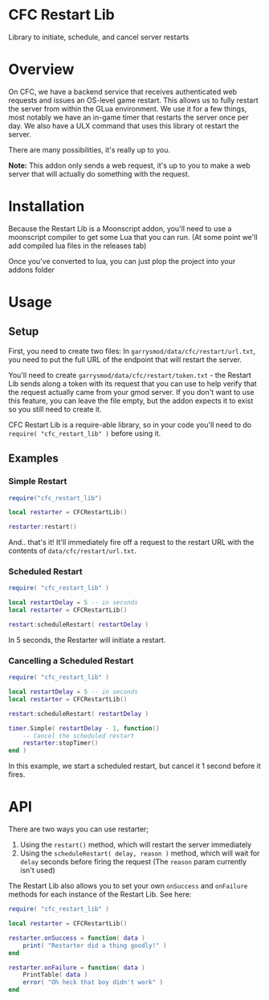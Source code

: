 # CFC Restart Lib
Library to initiate, schedule, and cancel server restarts

# Overview
On CFC, we have a backend service that receives authenticated web requests and issues an OS-level game restart. This allows us to fully restart the server from within the GLua environment. We use it for a few things, most notably we have an in-game timer that restarts the server once per day. We also have a ULX command that uses this library ot restart the server.

There are many possibilities, it's really up to you.

**Note:** This addon only sends a web request, it's up to you to make a web server that will actually do something with the request.

# Installation
Because the Restart Lib is a Moonscript addon, you'll need to use a moonscript compiler to get some Lua that you can run.
(At some point we'll add compiled lua files in the releases tab)

Once you've converted to lua, you can just plop the project into your addons folder

# Usage

## Setup
First, you need to create two files:
In `garrysmod/data/cfc/restart/url.txt`, you need to put the full URL of the endpoint that will restart the server.

You'll need to create `garrysmod/data/cfc/restart/token.txt` - the Restart Lib sends along a token with its request that you can use to help verify that the request actually came from your gmod server. If you don't want to use this feature, you can leave the file empty, but the addon expects it to exist so you still need to create it.

CFC Restart Lib is a require-able library, so in your code you'll need to do `require( "cfc_restart_lib" )` before using it.

## Examples

### Simple Restart
```lua
require("cfc_restart_lib")

local restarter = CFCRestartLib()

restarter:restart()
```

And.. that's it! It'll immediately fire off a request to the restart URL with the contents of `data/cfc/restart/url.txt`.


### Scheduled Restart
```lua
require( "cfc_restart_lib" )

local restartDelay = 5 -- in seconds
local restarter = CFCRestartLib()

restart:scheduleRestart( restartDelay )
```
In 5 seconds, the Restarter will initiate a restart.

### Cancelling a Scheduled Restart
```lua
require( "cfc_restart_lib" )

local restartDelay = 5 -- in seconds
local restarter = CFCRestartLib()

restart:scheduleRestart( restartDelay )

timer.Simple( restartDelay - 1, function()
    -- Cancel the scheduled restart
    restarter:stopTimer()
end )
```
In this example, we start a scheduled restart, but cancel it 1 second before it fires.

# API
There are two ways you can use restarter;
 1. Using the `restart()` method, which will restart the server immediately
 2. Using the `scheduleRestart( delay, reason )` method, which will wait for `delay` seconds before firing the request (The `reason` param currently isn't used)
 
 The Restart Lib also allows you to set your own `onSuccess` and `onFailure` methods for each instance of the Restart Lib.
 See here:
 ```lua
 require( "cfc_restart_lib" )
 
 local restarter = CFCRestartLib()
 
 restarter.onSuccess = function( data )
     print( "Restarter did a thing goodly!" )
 end
 
 restarter.onFailure = function( data )
     PrintTable( data )
     error( "Oh heck that boy didn't work" )
 end
 ```
